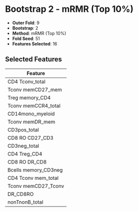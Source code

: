 # Bootstrap 2 - mRMR (Top 10%)

- **Outer Fold**: 9
- **Bootstrap**: 2
- **Method**: mRMR (Top 10%)
- **Fold Seed**: 51
- **Features Selected**: 16

## Selected Features

| Feature |
|---------|
| CD4 Tconv_total |
| Tconv memCD27_mem |
| Treg memory_CD4 |
| Tconv memCCR4_total |
| CD14mono_myeloid |
| Tconv memDR_mem |
| CD3pos_total |
| CD8 RO CD27_CD3 |
| CD3neg_total |
| CD4 Treg_CD4 |
| CD8 RO DR_CD8 |
| Bcells memory_CD3neg |
| CD4 Tconv mem_total |
| Tconv memCD27_Tconv |
| DR_CD8RO |
| nonTnonB_total |
